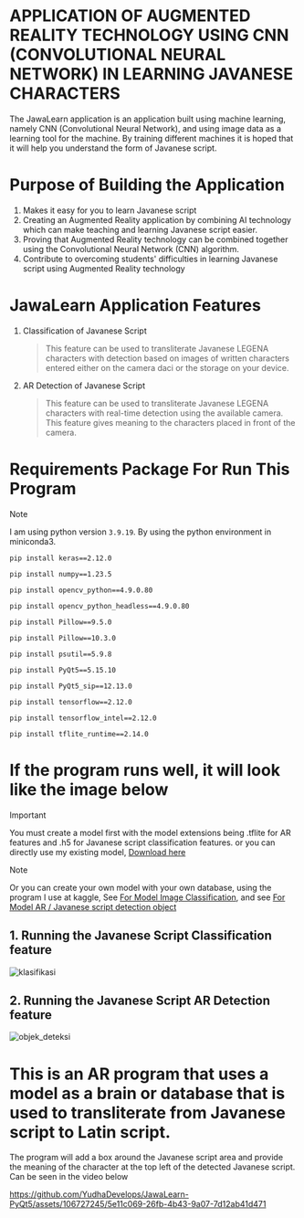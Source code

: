 # APPLICATION OF AUGMENTED REALITY TECHNOLOGY USING CNN (CONVOLUTIONAL NEURAL NETWORK) IN LEARNING JAVANESE CHARACTERS

The JawaLearn application is an application built using machine learning, namely CNN (Convolutional Neural Network), and using image data as a learning tool for the machine. By training different machines it is hoped that it will help you understand the form of Javanese script.

# Purpose of Building the Application
1. Makes it easy for you to learn Javanese script
2. Creating an Augmented Reality application by combining AI technology which can make teaching and learning Javanese script easier.
3. Proving that Augmented Reality technology can be combined together using the Convolutional Neural Network (CNN) algorithm.
4. Contribute to overcoming students' difficulties in learning Javanese script using Augmented Reality technology

# JawaLearn Application Features
1. Classification of Javanese Script
   > This feature can be used to transliterate Javanese LEGENA characters with detection based on images of written characters entered either on the camera daci or the storage on your device.
   
3. AR Detection of Javanese Script
   > This feature can be used to transliterate Javanese LEGENA characters with real-time detection using the available camera. This feature gives meaning to the characters placed in front of the camera.

# Requirements Package For Run This Program
> [!NOTE]
> I am using python version ```3.9.19```. By using the python environment in miniconda3.

```
pip install keras==2.12.0
```
```
pip install numpy==1.23.5
```
```
pip install opencv_python==4.9.0.80
```
```
pip install opencv_python_headless==4.9.0.80
```
```
pip install Pillow==9.5.0
```
```
pip install Pillow==10.3.0
```
```
pip install psutil==5.9.8
```
```
pip install PyQt5==5.15.10
```
```
pip install PyQt5_sip==12.13.0
```
```
pip install tensorflow==2.12.0
```
```
pip install tensorflow_intel==2.12.0
```
```
pip install tflite_runtime==2.14.0
```

# If the program runs well, it will look like the image below
> [!IMPORTANT]
> You must create a model first with the model extensions being .tflite for AR features and .h5 for Javanese script classification features. or you can directly use my existing model, [Download here](https://github.com/YudhaDevelops/JawaLearn-PyQt5/releases/tag/Models-JawaLearn)

> [!NOTE]
> Or you can create your own model with your own database, using the program I use at kaggle,
> See [For Model Image Classification](https://www.kaggle.com/happyngoding/cnn-aksara-use-7-models-fix), and see [For Model AR / Javanese script detection object](https://www.kaggle.com/happyngoding/ssd-mobilenet-v2-python-3-10-12)

## 1. Running the Javanese Script Classification feature
![klasifikasi](https://github.com/YudhaDevelops/JawaLearn-PyQt5/assets/106727245/1c3d93c5-3727-441f-9d68-58131150f729)

## 2. Running the Javanese Script AR Detection feature
![objek_deteksi](https://github.com/YudhaDevelops/JawaLearn-PyQt5/assets/106727245/41b04ddc-e0f6-44e9-a9fd-94200fe83ab6)

# This is an AR program that uses a model as a brain or database that is used to transliterate from Javanese script to Latin script. 
The program will add a box around the Javanese script area and provide the meaning of the character at the top left of the detected Javanese script. Can be seen in the video below

https://github.com/YudhaDevelops/JawaLearn-PyQt5/assets/106727245/5e11c069-26fb-4b43-9a07-7d12ab41d471


